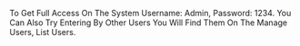 To Get Full Access On The System Username: Admin, Password: 1234.
You Can Also Try Entering By Other Users You Will Find Them On The Manage Users, List Users.
